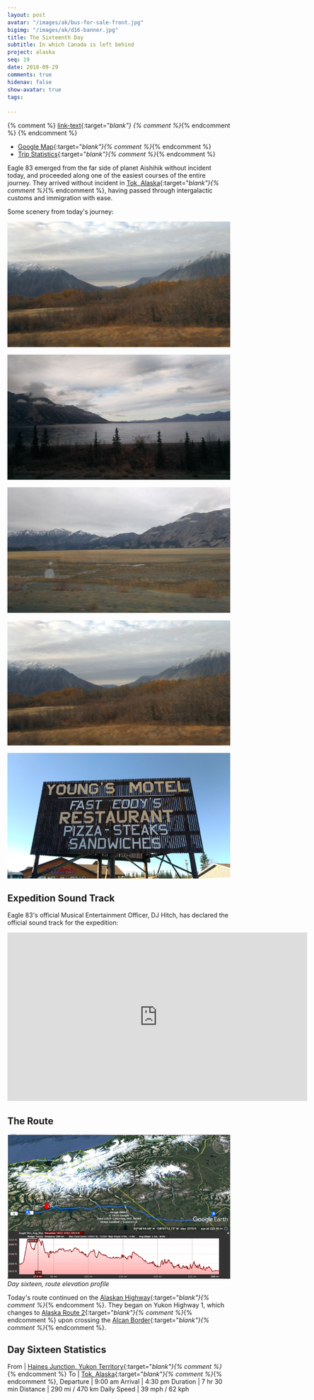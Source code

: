 ```yaml
---
layout: post
avatar: "/images/ak/bus-for-sale-front.jpg"
bigimg: "/images/ak/d16-banner.jpg"
title: The Sixteenth Day
subtitle: In which Canada is left behind
project: alaska
seq: 19
date: 2018-09-29
comments: true
hidenav: false
show-avatar: true
tags:

---
```


{% comment %}
[link-text](link-url){:target="_blank"}
{% comment %}_{% endcomment %}
{% endcomment %}


* [Google Map](https://drive.google.com/open?id=1QToP1iDFNB0dEk8pjlkAVyIr8ThzeEdh&usp=sharing){:target="_blank"}{% comment %}_{% endcomment %} 
* [Trip Statistics](https://docs.google.com/spreadsheets/d/10dU6wdnTdiuMCkSWJ2yGe1PNjGZWlgYcmZ_RCtjf--8/edit?usp=sharing){:target="_blank"}{% comment %}_{% endcomment %}

Eagle 83 emerged from the far side of planet Aishihik without incident today,
and proceeded along one of the easiest courses of the entire journey. They
arrived without incident in
[Tok, Alaska](https://en.wikipedia.org/wiki/Tok,_Alaska){:target="_blank"}{% comment %}_{% endcomment %},
having passed through intergalactic customs and immigration with ease.

Some scenery from today's journey:

![d16-tree-mountain-snow](/images/ak/d16-tree-mountain-snow.jpg)

![d16-lake-and-sky](/images/ak/d16-lake-and-sky.jpg)

![d16-field-mountains](/images/ak/d16-field-mountains.jpg)

![d16-tree-mountain-snow](/images/ak/d16-tree-mountain-snow.jpg)

![d16-young-fast-eddys](/images/ak/d16-young-fast-eddys.jpg)


## Expedition Sound Track

Eagle 83's official Musical Entertainment Officer, DJ Hitch, has declared
the official sound track for the expedition:

<iframe width="678" height="381" src="https://www.youtube.com/embed/OVi0JpvMZtk" frameborder="0" allow="autoplay; encrypted-media" allowfullscreen></iframe>

## The Route

![d16-elevation](/images/ak/d16-elevation.png)
*Day sixteen, route elevation profile*

Today's route continued on the
[Alaskan Highway](https://en.wikipedia.org/wiki/Alaska_Highway){:target="_blank"}{% comment %}_{% endcomment %}.
They began on Yukon Highway 1, which changes to 
[Alaska Route 2](https://en.wikipedia.org/wiki/Alaska_Route_2){:target="_blank"}{% comment %}_{% endcomment %}
upon crossing the
[Alcan Border](https://en.wikipedia.org/wiki/Alcan_Border,_Alaska){:target="_blank"}{% comment %}_{% endcomment %}.


## Day Sixteen Statistics

From | [Haines Junction, Yukon Territory](https://en.wikipedia.org/wiki/Haines_Junction){:target="_blank"}{% comment %}_{% endcomment %}
To | [Tok, Alaska](https://en.wikipedia.org/wiki/Tok,_Alaska){:target="_blank"}{% comment %}_{% endcomment %},
Departure | 9:00 am 
Arrival | 4:30 pm 
Duration | 7 hr 30 min
Distance | 290 mi / 470 km
Daily Speed | 39 mph / 62 kph

